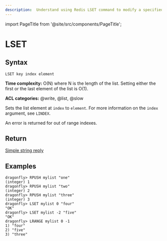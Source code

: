```yaml
---
description:  Understand using Redis LSET command to modify a specified index of a list.
---
```

import PageTitle from '@site/src/components/PageTitle';

# LSET

<PageTitle title="Redis LSET Command (Documentation) | Dragonfly" />

## Syntax

    LSET key index element

**Time complexity:** O(N) where N is the length of the list. Setting either the first or the last element of the list is O(1).

**ACL categories:** @write, @list, @slow

Sets the list element at `index` to `element`.
For more information on the `index` argument, see `LINDEX`.

An error is returned for out of range indexes.

## Return

[Simple string reply](https://redis.io/docs/reference/protocol-spec/#simple-strings)

## Examples

```shell
dragonfly> RPUSH mylist "one"
(integer) 1
dragonfly> RPUSH mylist "two"
(integer) 2
dragonfly> RPUSH mylist "three"
(integer) 3
dragonfly> LSET mylist 0 "four"
"OK"
dragonfly> LSET mylist -2 "five"
"OK"
dragonfly> LRANGE mylist 0 -1
1) "four"
2) "five"
3) "three"
```
